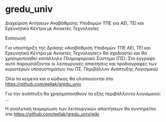 # gredu_univ
Διαχείριση Αιτήσεων Αναβάθμισης Υποδομών ΤΠΕ για ΑΕΙ, ΤΕΙ και Ερευνητικά Κέντρα με Ανοικτές Τεχνολογίες

Εισαγωγή

Για υποστήριξη της Δράσης «Αναβάθμιση Υποδομών ΤΠΕ ΑΕΙ, ΤΕΙ και Ερευνητικά Κέντρα με Ανοικτές Τεχνολογίες» θα σχεδιαστεί και θα χρησιμοποιηθεί κατάλληλο Πληροφοριακό Σύστημα (ΠΣ). Στο έγγραφο αυτό παρουσιάζονται οι λειτουργικές απαιτήσεις και προδιαγραφές των κυριοτέρων υποσυστημάτων του ΠΣ.
Περιβάλλον Ανάπτυξης Λογισμικού

Όλα τα κείμενα και ο κώδικας θα υλοποιούνται στο https://github.com/eellak/gredu_univ

 Για την ανάπτυξη θα χρησιμοποιηθούν τα εξής περιβάλλοντα λογισμικού: ...

Η αναλυτική τεκμηρίωση των λειτουργικών απαιτήσεων θα συντηρείται στο https://github.com/eellak/gredu_univ/wiki 

